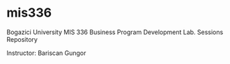 # mis336
Bogazici University MIS 336 Business Program Development Lab. Sessions Repository

Instructor: Bariscan Gungor
